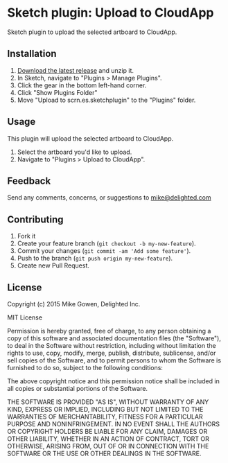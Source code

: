 Sketch plugin: Upload to CloudApp
=================

Sketch plugin to upload the selected artboard to CloudApp.

## Installation

1. [Download the latest release](https://github.com/delighted/sketch-upload-to-CloudApp/releases/latest) and unzip it.
2. In Sketch, navigate to "Plugins > Manage Plugins".
3. Click the gear in the bottom left-hand corner.
4. Click "Show Plugins Folder"
5. Move "Upload to scrn.es.sketchplugin" to the "Plugins" folder.

## Usage

This plugin will upload the selected artboard to CloudApp.

1. Select the artboard you'd like to upload.
2. Navigate to "Plugins > Upload to CloudApp".

## Feedback

Send any comments, concerns, or suggestions to [mike@delighted.com](mailto:mike@delighted.com)

## Contributing

1. Fork it
2. Create your feature branch (`git checkout -b my-new-feature`).
3. Commit your changes (`git commit -am 'Add some feature'`).
4. Push to the branch (`git push origin my-new-feature`).
5. Create new Pull Request.

## License

Copyright (c) 2015 Mike Gowen, Delighted Inc.

MIT License

Permission is hereby granted, free of charge, to any person obtaining
a copy of this software and associated documentation files (the
"Software"), to deal in the Software without restriction, including
without limitation the rights to use, copy, modify, merge, publish,
distribute, sublicense, and/or sell copies of the Software, and to
permit persons to whom the Software is furnished to do so, subject to
the following conditions:

The above copyright notice and this permission notice shall be
included in all copies or substantial portions of the Software.

THE SOFTWARE IS PROVIDED "AS IS", WITHOUT WARRANTY OF ANY KIND,
EXPRESS OR IMPLIED, INCLUDING BUT NOT LIMITED TO THE WARRANTIES OF
MERCHANTABILITY, FITNESS FOR A PARTICULAR PURPOSE AND
NONINFRINGEMENT. IN NO EVENT SHALL THE AUTHORS OR COPYRIGHT HOLDERS BE
LIABLE FOR ANY CLAIM, DAMAGES OR OTHER LIABILITY, WHETHER IN AN ACTION
OF CONTRACT, TORT OR OTHERWISE, ARISING FROM, OUT OF OR IN CONNECTION
WITH THE SOFTWARE OR THE USE OR OTHER DEALINGS IN THE SOFTWARE.
